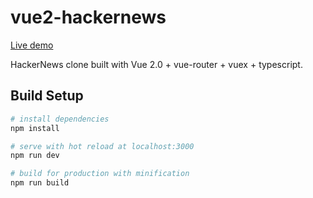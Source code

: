# vue2-hackernews

[Live demo](https://ihaichao.github.io/vue2-hackernews/#/)

HackerNews clone built with Vue 2.0 + vue-router + vuex + typescript.

## Build Setup

``` bash
# install dependencies
npm install

# serve with hot reload at localhost:3000
npm run dev

# build for production with minification
npm run build
```



